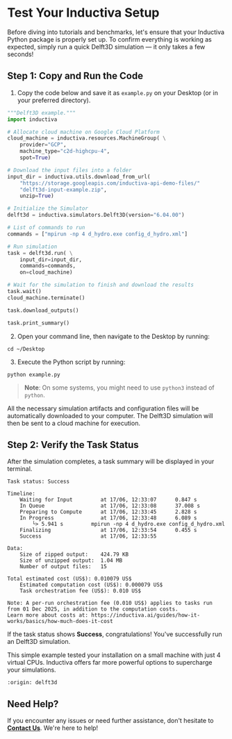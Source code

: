 # Test Your Inductiva Setup
Before diving into tutorials and benchmarks, let's ensure that your Inductiva Python package is properly set up. To confirm everything is working as expected, simply run a quick Delft3D simulation — it only takes a few seconds!

## Step 1: Copy and Run the Code

1. Copy the code below and save it as `example.py` on your Desktop (or in your preferred directory).

```python
"""Delft3D example."""
import inductiva

# Allocate cloud machine on Google Cloud Platform
cloud_machine = inductiva.resources.MachineGroup( \
    provider="GCP",
    machine_type="c2d-highcpu-4",
    spot=True)

# Download the input files into a folder
input_dir = inductiva.utils.download_from_url(
    "https://storage.googleapis.com/inductiva-api-demo-files/"
    "delft3d-input-example.zip",
    unzip=True)

# Initialize the Simulator
delft3d = inductiva.simulators.Delft3D(version="6.04.00")

# List of commands to run
commands = ["mpirun -np 4 d_hydro.exe config_d_hydro.xml"]

# Run simulation
task = delft3d.run( \
    input_dir=input_dir,
    commands=commands,
    on=cloud_machine)

# Wait for the simulation to finish and download the results
task.wait()
cloud_machine.terminate()

task.download_outputs()

task.print_summary()
```

2. Open your command line, then navigate to the Desktop by running:

```
cd ~/Desktop
```

3. Execute the Python script by running:

```
python example.py
```

> **Note**: On some systems, you might need to use `python3` instead of `python`.

All the necessary simulation artifacts and configuration files will be automatically downloaded to your computer. The Delft3D simulation will then be sent to a cloud machine for execution.

## Step 2: Verify the Task Status
After the simulation completes, a task summary will be displayed in your terminal.

```
Task status: Success

Timeline:
	Waiting for Input         at 17/06, 12:33:07      0.847 s
	In Queue                  at 17/06, 12:33:08      37.008 s
	Preparing to Compute      at 17/06, 12:33:45      2.828 s
	In Progress               at 17/06, 12:33:48      6.089 s
		└> 5.941 s         mpirun -np 4 d_hydro.exe config_d_hydro.xml
	Finalizing                at 17/06, 12:33:54      0.455 s
	Success                   at 17/06, 12:33:55

Data:
	Size of zipped output:    424.79 KB
	Size of unzipped output:  1.04 MB
	Number of output files:   15

Total estimated cost (US$): 0.010079 US$
	Estimated computation cost (US$): 0.000079 US$
	Task orchestration fee (US$): 0.010 US$

Note: A per-run orchestration fee (0.010 US$) applies to tasks run from 01 Dec 2025, in addition to the computation costs.
Learn more about costs at: https://inductiva.ai/guides/how-it-works/basics/how-much-does-it-cost
```

If the task status shows **Success**, congratulations! You've successfully run an Delft3D simulation.

This simple example tested your installation on a small machine with just 4 virtual CPUs. Inductiva offers far more powerful options to supercharge your simulations.

```{banner_small}
:origin: delft3d
```

## Need Help?
If you encounter any issues or need further assistance, don't hesitate to [**Contact Us**](mailto:support@inductiva.ai). We're here to help!
